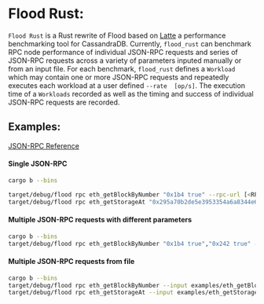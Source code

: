 # Flood Rust:
`Flood Rust` is a Rust rewrite of Flood based on [Latte](https://github.com/pkolaczk/latte) a performance benchmarking tool for CassandraDB. Currently, `flood_rust` can benchmark RPC node performance of individual JSON-RPC requests and series of JSON-RPC requests across a variety of parameters inputed manually or from an input file. For each benchmark, `flood_rust` defines a `Workload` which may contain one or more JSON-RPC requests and repeatedly executes each workload at a user defined `--rate  [op/s]`. The execution time of a `Workloads` recorded as well as the timing and success of individual JSON-RPC requests are recorded.

## Examples:

[JSON-RPC Reference](https://ethereum.org/en/developers/docs/apis/json-rpc)

#### Single JSON-RPC
```bash
cargo b --bins

target/debug/flood rpc eth_getBlockByNumber "0x1b4 true" --rpc-url [<RPC_URL>..] --rate 100
target/debug/flood rpc eth_getStorageAt "0x295a70b2de5e3953354a6a8344e616ed314d7251 0x0 latest" --rpc-url [<RPC_URL>..] --rate 100
```

#### Multiple JSON-RPC requests with different parameters
```bash
cargo b --bins
target/debug/flood rpc eth_getBlockByNumber "0x1b4 true","0x242 true" --rpc-url [<RPC_URL>..] --rate 100
```

#### Multiple JSON-RPC requests from file
```bash
cargo b --bins
target/debug/flood rpc eth_getBlockByNumber --input examples/eth_getBlockByNumber.txt --rpc-url [<RPC_URL>..] --rate 100
target/debug/flood rpc eth_getStorageAt --input examples/eth_getStorageAt.txt --rpc-url [<RPC_URL>..] --rate 100
```